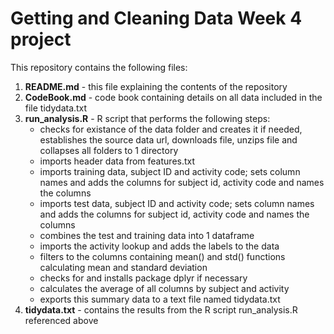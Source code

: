 # Getting and Cleaning Data Week 4 project

This repository contains the following files:

1. **README.md** - this file explaining the contents of the repository
2. **CodeBook.md** - code book containing details on all data included in the file tidydata.txt
3. **run_analysis.R** - R script that performs the following steps:
   - checks for existance of the data folder and creates it if needed, establishes the source data url, downloads file, unzips file and collapses all folders to 1 directory
   - imports header data from features.txt
   - imports training data, subject ID and activity code; sets column names and adds the columns for subject id, activity code and names the columns
   - imports test data, subject ID and activity code; sets column names and adds the columns for subject id, activity code and names the columns
   - combines the test and training data into 1 dataframe
   - imports the activity lookup and adds the labels to the data
   - filters to the columns containing mean() and std() functions calculating mean and standard deviation
   - checks for and installs package dplyr if necessary
   - calculates the average of all columns by subject and activity
   - exports this summary data to a text file named tidydata.txt
4. **tidydata.txt** - contains the results from the R script run_analysis.R referenced above
